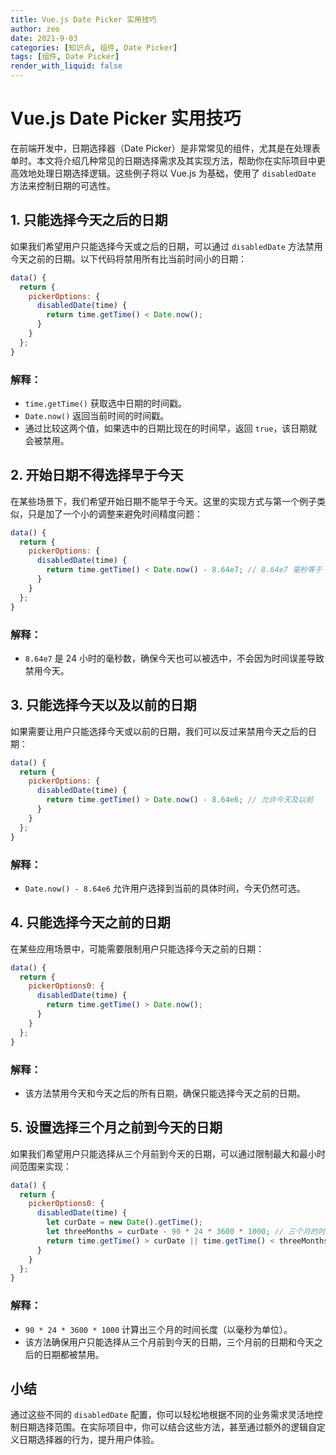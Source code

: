 ```yaml
---
title: Vue.js Date Picker 实用技巧
author: zeo
date: 2021-9-03
categories: [知识点, 组件, Date Picker]
tags: [组件, Date Picker]
render_with_liquid: false
---
```


# Vue.js Date Picker 实用技巧

在前端开发中，日期选择器（Date Picker）是非常常见的组件，尤其是在处理表单时。本文将介绍几种常见的日期选择需求及其实现方法，帮助你在实际项目中更高效地处理日期选择逻辑。这些例子将以 Vue.js 为基础，使用了 `disabledDate` 方法来控制日期的可选性。

## 1. 只能选择今天之后的日期
如果我们希望用户只能选择今天或之后的日期，可以通过 `disabledDate` 方法禁用今天之前的日期。以下代码将禁用所有比当前时间小的日期：

```javascript
data() {
  return {
    pickerOptions: {
      disabledDate(time) {
        return time.getTime() < Date.now();
      }
    }
  };
}
```

### 解释：
- `time.getTime()` 获取选中日期的时间戳。
- `Date.now()` 返回当前时间的时间戳。
- 通过比较这两个值，如果选中的日期比现在的时间早，返回 `true`，该日期就会被禁用。

## 2. 开始日期不得选择早于今天
在某些场景下，我们希望开始日期不能早于今天。这里的实现方式与第一个例子类似，只是加了一个小的调整来避免时间精度问题：

```javascript
data() {
  return {
    pickerOptions: {
      disabledDate(time) {
        return time.getTime() < Date.now() - 8.64e7; // 8.64e7 毫秒等于 1 天
      }
    }
  };
}
```

### 解释：
- `8.64e7` 是 24 小时的毫秒数，确保今天也可以被选中，不会因为时间误差导致禁用今天。

## 3. 只能选择今天以及以前的日期
如果需要让用户只能选择今天或以前的日期，我们可以反过来禁用今天之后的日期：

```javascript
data() {
  return {
    pickerOptions: {
      disabledDate(time) {
        return time.getTime() > Date.now() - 8.64e6; // 允许今天及以前
      }
    }
  };
}
```

### 解释：
- `Date.now() - 8.64e6` 允许用户选择到当前的具体时间，今天仍然可选。

## 4. 只能选择今天之前的日期
在某些应用场景中，可能需要限制用户只能选择今天之前的日期：

```javascript
data() {
  return {
    pickerOptions0: {
      disabledDate(time) {
        return time.getTime() > Date.now();
      }
    }
  };
}
```

### 解释：
- 该方法禁用今天和今天之后的所有日期，确保只能选择今天之前的日期。

## 5. 设置选择三个月之前到今天的日期
如果我们希望用户只能选择从三个月前到今天的日期，可以通过限制最大和最小时间范围来实现：

```javascript
data() {
  return {
    pickerOptions0: {
      disabledDate(time) {
        let curDate = new Date().getTime();
        let threeMonths = curDate - 90 * 24 * 3600 * 1000; // 三个月的时间跨度
        return time.getTime() > curDate || time.getTime() < threeMonths;
      }
    }
  };
}
```

### 解释：
- `90 * 24 * 3600 * 1000` 计算出三个月的时间长度（以毫秒为单位）。
- 该方法确保用户只能选择从三个月前到今天的日期，三个月前的日期和今天之后的日期都被禁用。

## 小结
通过这些不同的 `disabledDate` 配置，你可以轻松地根据不同的业务需求灵活地控制日期选择范围。在实际项目中，你可以结合这些方法，甚至通过额外的逻辑自定义日期选择器的行为，提升用户体验。